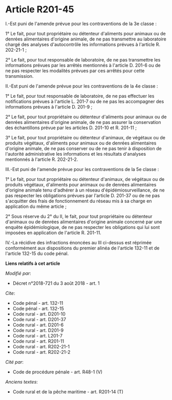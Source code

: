 # Article R201-45

I.-Est puni de l'amende prévue pour les contraventions de la 3e classe :

1° Le fait, pour tout propriétaire ou détenteur d'aliments pour animaux ou de denrées alimentaires d'origine animale, de ne
pas transmettre au laboratoire chargé des analyses d'autocontrôle les informations prévues à l'article R. 202-21-1 ;

2° Le fait, pour tout responsable de laboratoire, de ne pas transmettre les informations prévues par les arrêtés mentionnés à
l'article D. 201-6 ou de ne pas respecter les modalités prévues par ces arrêtés pour cette transmission.

II.-Est puni de l'amende prévue pour les contraventions de la 4e classe :

1° Le fait, pour tout responsable de laboratoire, de ne pas effectuer les notifications prévues à l'article L. 201-7 ou de ne
pas les accompagner des informations prévues à l'article D. 201-9 ;

2° Le fait, pour tout propriétaire ou détenteur d'aliments pour animaux ou de denrées alimentaires d'origine animale, de ne
pas assurer la conservation des échantillons prévue par les articles D. 201-10 et R. 201-11 ;

3° Le fait, pour tout propriétaire ou détenteur d'animaux, de végétaux ou de produits végétaux, d'aliments pour animaux ou de
denrées alimentaires d'origine animale, de ne pas conserver ou de ne pas tenir à disposition de l'autorité administrative les
informations et les résultats d'analyses mentionnés à l'article R. 202-21-2.

III.-Est puni de l'amende prévue pour les contraventions de la 5e classe :

1° Le fait, pour tout propriétaire ou détenteur d'animaux, de végétaux ou de produits végétaux, d'aliments pour animaux ou de
denrées alimentaires d'origine animale tenu d'adhérer à un réseau d'épidémiosurveillance, de ne pas respecter les obligations
prévues par l'article D. 201-37 ou de ne pas s'acquitter des frais de fonctionnement du réseau mis à sa charge en application
du même article ;

2° Sous réserve du 2° du II, le fait, pour tout propriétaire ou détenteur d'animaux ou de denrées alimentaires d'origine
animale concerné par une enquête épidémiologique, de ne pas respecter les obligations qui lui sont imposées en application de
l'article R. 201-11.

IV.-La récidive des infractions énoncées au III ci-dessus est réprimée conformément aux dispositions du premier alinéa de
l'article 132-11 et de l'article 132-15 du code pénal.

**Liens relatifs à cet article**

_Modifié par_:

  - Décret n°2018-721 du 3 août 2018 - art. 1

_Cite_:

  - Code pénal - art. 132-11
  - Code pénal - art. 132-15
  - Code rural - art. D201-10
  - Code rural - art. D201-37
  - Code rural - art. D201-6
  - Code rural - art. D201-9
  - Code rural - art. L201-7
  - Code rural - art. R201-11
  - Code rural - art. R202-21-1
  - Code rural - art. R202-21-2

_Cité par_:

  - Code de procédure pénale - art. R48-1 (V)

_Anciens textes_:

  - Code rural et de la pêche maritime - art. R201-14 (T)
